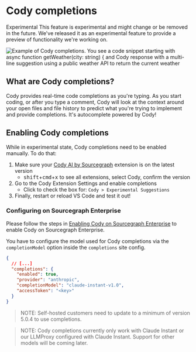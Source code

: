 # Cody completions

<aside class="experimental">
<p>
<span class="badge badge-experimental">Experimental</span> This feature is experimental and might change or be removed in the future. We've released it as an experimental feature to provide a preview of functionality we're working on.
</p>
</aside>

![Example of Cody completions. You see a code snippet starting with async function getWeather(city: string) { and Cody response with a multi-line suggestion using a public weather API to return the current weather ](https://storage.googleapis.com/sourcegraph-assets/cody_completions.png)

## What are Cody completions?

Cody provides real-time code completions as you're typing. As you start coding, or after you type a comment, Cody will look at the context around your open files and file history to predict what you're trying to implement and provide completions. It's autocomplete powered by Cody!

## Enabling Cody completions

While in experimental state, Cody completions need to be enabled manually. To do that:

1. Make sure your [Cody AI by Sourcegraph](https://marketplace.visualstudio.com/items?itemName=sourcegraph.cody-ai) extension is on the latest version
   - <kbd>shift</kbd>+<kbd>cmd</kbd>+<kbd>x</kbd> to see all extensions, select Cody, confirm the version
1. Go to the Cody Extension Settings and enable completions
   - Click to check the box for: `Cody > Experimental Suggestions`
1. Finally, restart or reload VS Code and test it out!

### Configuring on Sourcegraph Enterprise

Please follow the steps in [Enabling Cody on Sourcegraph Enterprise](.explanations/enabling_cody_enterprise#enabling-cody-on-sourcegraph-enterprise) to enable Cody on Sourcegraph Enterprise.

You have to configure the model used for Cody completions via the `completionModel` option inside the `completions` site config.

```json
{
  // [...]
  "completions": {
    "enabled": true,
    "provider": "anthropic",
    "completionModel": "claude-instant-v1.0",
    "accessToken": "<key>"
  }
}
```

> NOTE: Self-hosted customers need to update to a minimum of version 5.0.4 to use completions.

> NOTE: Cody completions currently only work with Claude Instant or our LLMProxy configured with Claude Instant. Support for other models will be coming later.
